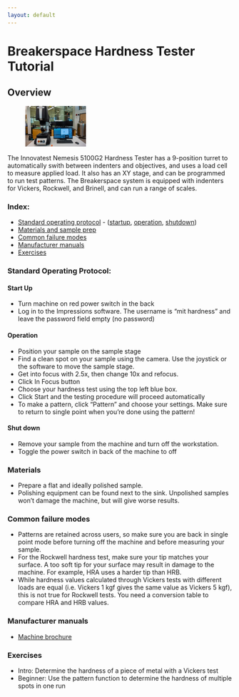 ```yaml
---
layout: default
---
```

# Breakerspace Hardness Tester Tutorial 

## Overview

<figure>
	<img src="../assets/img/hardness-tester.JPG" alt="Hardness Tester" style="width:32%; margin:0">  
</figure>

The Innovatest Nemesis 5100G2 Hardness Tester has a 9-position turret to automatically swith between indenters and objectives, and uses a load cell to measure applied load. It also has an XY stage, and can be programmed to run test patterns. The Breakerspace system is equipped with indenters for Vickers, Rockwell, and Brinell, and can run a range of scales.

### Index: 

* [Standard operating protocol](#sop) - ([startup](#startup), [operation](#operation), [shutdown](#shutdown))
* [Materials and sample prep](#materials)
* [Common failure modes](#failures)
* [Manufacturer manuals](#manuals)
* [Exercises](#exercises)

<a name="sop"></a>
### Standard Operating Protocol:

<a name="startup"></a>
#### Start Up
* Turn machine on red power switch in the back 
* Log in to the Impressions software. The username is “mit hardness” and leave the password field empty (no password)

<a name="operation"></a>
#### Operation
* Position your sample on the sample stage
* Find a clean spot on your sample using the camera. Use the joystick or the software to move the sample stage. 
* Get into focus with 2.5x, then change 10x and refocus. 
* Click In Focus button
* Choose your hardness test using the top left blue box.
* Click Start and the testing procedure will proceed automatically
* To make a pattern, click “Pattern” and choose your settings. Make sure to return to single point when you’re done using the pattern!

<a name="shutdown"></a>
#### Shut down
* Remove your sample from the machine and turn off the workstation.
* Toggle the power switch in back of the machine to off

<a name="materials"></a>
### Materials
* Prepare a flat and ideally polished sample. 
* Polishing equipment can be found next to the sink. Unpolished samples won’t damage the machine, but will give worse results. 

<a name="failures"></a>
### Common failure modes
* Patterns are retained across users, so make sure you are back in single point mode before turning off the machine and before measuring your sample.
* For the Rockwell hardness test, make sure your tip matches your surface. A too soft tip for your surface may result in damage to the machine. For example, HRA uses a harder tip than HRB.
* While hardness values calculated through Vickers tests with different loads are equal (i.e. Vickers 1 kgf gives the same value as Vickers 5 kgf), this is not true for Rockwell tests. You need a conversion table to compare HRA and HRB values.


<a name="manuals"></a>
### Manufacturer manuals
* [Machine brochure](https://www.dropbox.com/scl/fi/px92wph6tuclbmpjo4k5z/INNOVATEST_NEMESIS-9100-brochure.pdf?rlkey=kjzo23aznoolzjrfedtwmikkk&st=73l53vy4&dl=0)
  
<a name="exercises"></a>
### Exercises
* Intro: Determine the hardness of a piece of metal with a Vickers test
* Beginner: Use the pattern function to determine the hardness of multiple spots in one run

